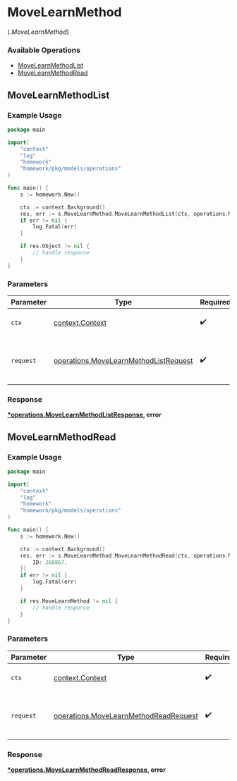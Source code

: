 # MoveLearnMethod
(*.MoveLearnMethod*)

### Available Operations

* [MoveLearnMethodList](#movelearnmethodlist)
* [MoveLearnMethodRead](#movelearnmethodread)

## MoveLearnMethodList

### Example Usage

```go
package main

import(
	"context"
	"log"
	"homework"
	"homework/pkg/models/operations"
)

func main() {
    s := homework.New()

    ctx := context.Background()
    res, err := s.MoveLearnMethod.MoveLearnMethodList(ctx, operations.MoveLearnMethodListRequest{})
    if err != nil {
        log.Fatal(err)
    }

    if res.Object != nil {
        // handle response
    }
}
```

### Parameters

| Parameter                                                                                      | Type                                                                                           | Required                                                                                       | Description                                                                                    |
| ---------------------------------------------------------------------------------------------- | ---------------------------------------------------------------------------------------------- | ---------------------------------------------------------------------------------------------- | ---------------------------------------------------------------------------------------------- |
| `ctx`                                                                                          | [context.Context](https://pkg.go.dev/context#Context)                                          | :heavy_check_mark:                                                                             | The context to use for the request.                                                            |
| `request`                                                                                      | [operations.MoveLearnMethodListRequest](../../models/operations/movelearnmethodlistrequest.md) | :heavy_check_mark:                                                                             | The request object to use for the request.                                                     |


### Response

**[*operations.MoveLearnMethodListResponse](../../models/operations/movelearnmethodlistresponse.md), error**


## MoveLearnMethodRead

### Example Usage

```go
package main

import(
	"context"
	"log"
	"homework"
	"homework/pkg/models/operations"
)

func main() {
    s := homework.New()

    ctx := context.Background()
    res, err := s.MoveLearnMethod.MoveLearnMethodRead(ctx, operations.MoveLearnMethodReadRequest{
        ID: 268867,
    })
    if err != nil {
        log.Fatal(err)
    }

    if res.MoveLearnMethod != nil {
        // handle response
    }
}
```

### Parameters

| Parameter                                                                                      | Type                                                                                           | Required                                                                                       | Description                                                                                    |
| ---------------------------------------------------------------------------------------------- | ---------------------------------------------------------------------------------------------- | ---------------------------------------------------------------------------------------------- | ---------------------------------------------------------------------------------------------- |
| `ctx`                                                                                          | [context.Context](https://pkg.go.dev/context#Context)                                          | :heavy_check_mark:                                                                             | The context to use for the request.                                                            |
| `request`                                                                                      | [operations.MoveLearnMethodReadRequest](../../models/operations/movelearnmethodreadrequest.md) | :heavy_check_mark:                                                                             | The request object to use for the request.                                                     |


### Response

**[*operations.MoveLearnMethodReadResponse](../../models/operations/movelearnmethodreadresponse.md), error**

